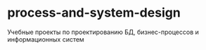 # process-and-system-design
Учебные проекты по проектированию БД, бизнес-процессов и информационных систем
